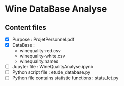 # Wine DataBase Analyse


## Content files
- [x] Purpose : ProjetPersonnel.pdf
- [x] DataBase :
  - winequality-red.csv
  - winequality-white.csv
  - winequality.names
- [ ] Jupyter file : WineQualityAnalyse.ipynb
- [ ] Python script file : etude_database.py
- [ ] Python file contains statistic functions : stats_fct.py
